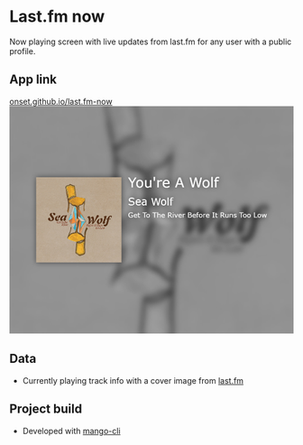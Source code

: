 # Last.fm now

Now playing screen with live updates from last.fm for any user with a public profile.

## App link

[onset.github.io/last.fm-now](https://onset.github.io/last.fm-now/)
![Screenshot](./screenshot.png)

## Data

- Currently playing track info with a cover image from [last.fm](https://www.last.fm/)

## Project build

- Developed with [mango-cli](https://github.com/manGoweb/mango-cli)
